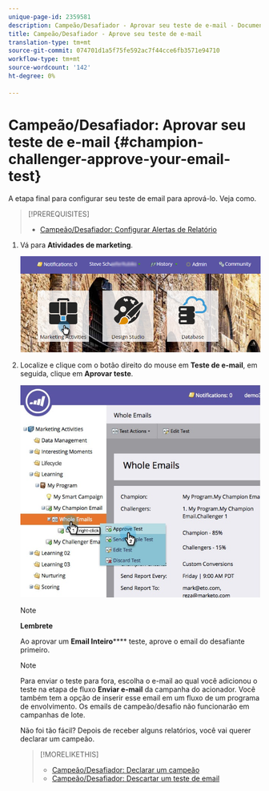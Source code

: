 ```yaml
---
unique-page-id: 2359581
description: Campeão/Desafiador - Aprovar seu teste de e-mail - Documentos do Marketing - Documentação do produto
title: Campeão/Desafiador - Aprove seu teste de e-mail
translation-type: tm+mt
source-git-commit: 074701d1a5f75fe592ac7f44cce6fb3571e94710
workflow-type: tm+mt
source-wordcount: '142'
ht-degree: 0%

---
```



# Campeão/Desafiador: Aprovar seu teste de e-mail {#champion-challenger-approve-your-email-test}

A etapa final para configurar seu teste de email para aprová-lo. Veja como.

>[!PREREQUISITES]
>
>* [Campeão/Desafiador: Configurar Alertas de Relatório](champion-challenger-configure-report-alerts.md)

>



1. Vá para **Atividades de marketing**.

   ![](assets/login-marketing-activities-1.png)

1. Localize e clique com o botão direito do mouse em **Teste de e-mail**, em seguida, clique em **Aprovar teste**.

   ![](assets/champion3.jpg)

   >[!NOTE]
   >
   >**Lembrete**
   >
   >
   >Ao aprovar um **Email Inteiro****** teste, aprove o email do desafiante primeiro.

   >[!NOTE]
   >
   >Para enviar o teste para fora, escolha o e-mail ao qual você adicionou o teste na etapa de fluxo **Enviar e-mail** da campanha do acionador. Você também tem a opção de inserir esse email em um fluxo de um programa de envolvimento. Os emails de campeão/desafio não funcionarão em campanhas de lote.

   Não foi tão fácil? Depois de receber alguns relatórios, você vai querer declarar um campeão.

   >[!MORELIKETHIS]
   >
   >
   >    
   >    
   >    * [Campeão/Desafiador: Declarar um campeão](champion-challenger-declare-a-champion.md)
   >    * [Campeão/Desafiador: Descartar um teste de email](champion-challenger-discard-an-email-test.md)


